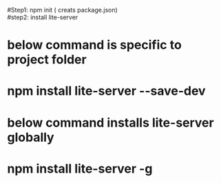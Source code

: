 #Step1:  npm init ( creats package.json)  
#step2:  install lite-server 
# below command is specific to project folder  
#       npm install lite-server --save-dev
# below command installs lite-server globally
#       npm install lite-server -g